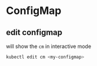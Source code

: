 # ConfigMap

## edit configmap
will show the `cm` in interactive mode
```sh
kubectl edit cm <my-configmap>
```
